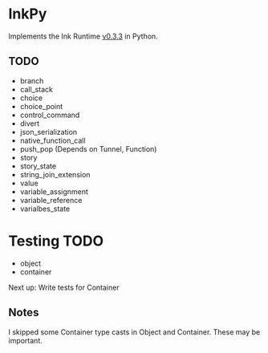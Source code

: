 # InkPy

Implements the Ink Runtime [v0.3.3](https://github.com/inkle/ink/tree/0.3.3/ink-engine-runtime) in Python. 

## TODO

- branch
- call_stack
- choice
- choice_point
- control_command
- divert
- json_serialization
- native_function_call
- push_pop (Depends on Tunnel, Function)
- story
- story_state
- string_join_extension
- value
- variable_assignment
- variable_reference
- varialbes_state

# Testing TODO

- object
- container

Next up: Write tests for Container

## Notes
I skipped some Container type casts in Object and Container. These may be important. 
